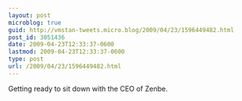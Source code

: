```yaml
---
layout: post
microblog: true
guid: http://vmstan-tweets.micro.blog/2009/04/23/1596449482.html
post_id: 3051436
date: 2009-04-23T12:33:37-0600
lastmod: 2009-04-23T12:33:37-0600
type: post
url: /2009/04/23/1596449482.html
---
```

Getting ready to sit down with the CEO of Zenbe.
